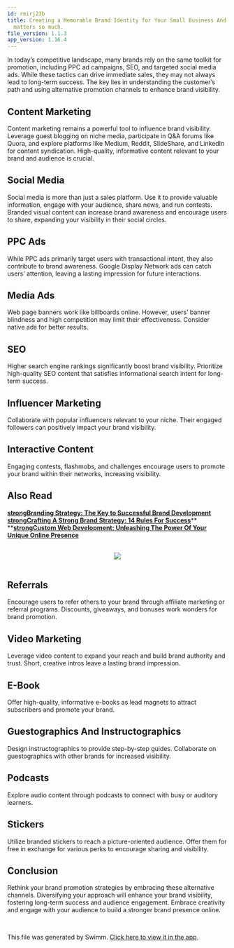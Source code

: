```yaml
---
id: rmirj23b
title: Creating a Memorable Brand Identity for Your Small Business And why it
  matters so much.
file_version: 1.1.3
app_version: 1.16.4
---
```


In today’s competitive landscape, many brands rely on the same toolkit for promotion, including PPC ad campaigns, SEO, and targeted social media ads. While these tactics can drive immediate sales, they may not always lead to long-term success. The key lies in understanding the customer’s path and using alternative promotion channels to enhance brand visibility.

## Content Marketing

Content marketing remains a powerful tool to influence brand visibility. Leverage guest blogging on niche media, participate in Q&A forums like Quora, and explore platforms like Medium, Reddit, SlideShare, and LinkedIn for content syndication. High-quality, informative content relevant to your brand and audience is crucial.

## Social Media

Social media is more than just a sales platform. Use it to provide valuable information, engage with your audience, share news, and run contests. Branded visual content can increase brand awareness and encourage users to share, expanding your visibility in their social circles.

## PPC Ads

While PPC ads primarily target users with transactional intent, they also contribute to brand awareness. Google Display Network ads can catch users’ attention, leaving a lasting impression for future interactions.

## Media Ads

Web page banners work like billboards online. However, users’ banner blindness and high competition may limit their effectiveness. Consider native ads for better results.

## SEO

Higher search engine rankings significantly boost brand visibility. Prioritize high-quality SEO content that satisfies informational search intent for long-term success.

## Influencer Marketing

Collaborate with popular influencers relevant to your niche. Their engaged followers can positively impact your brand visibility.

## Interactive Content

Engaging contests, flashmobs, and challenges encourage users to promote your brand within their networks, increasing visibility.

## Also Read

[**strongBranding Strategy: The Key to Successful Brand Development**](https://peacockindia.in/blog/branding-strategy/)<br/>
[**strongCrafting A Strong Brand Strategy: 14 Rules For Success**](https://peacockindia.in/blog/crafting-a-strong-brand-strategy-14-rules-for-success/)**<br/>
**[**strongCustom Web Development: Unleashing The Power Of Your Unique Online Presence**](https://peacockindia.in/blog/custom-web-development/)

<br/>

<div align="center"><img src="https://firebasestorage.googleapis.com/v0/b/swimmio-content/o/repositories%2FZ2l0aHViJTNBJTNBcGVhY29jay1ibG9ncyUzQSUzQVBlYWNvY2stSW5kaWE%3D%2Ffd789fee-b549-4831-8619-80ed3214a892.png?alt=media&token=1829f90d-0c90-48ba-9b20-80f19c8a37ec" style="width:'100%'"/></div>

<br/>

## Referrals

Encourage users to refer others to your brand through affiliate marketing or referral programs. Discounts, giveaways, and bonuses work wonders for brand promotion.

## Video Marketing

Leverage video content to expand your reach and build brand authority and trust. Short, creative intros leave a lasting brand impression.

## E-Book

Offer high-quality, informative e-books as lead magnets to attract subscribers and promote your brand.

## Guestographics And Instructographics

Design instructographics to provide step-by-step guides. Collaborate on guestographics with other brands for increased visibility.

## Podcasts

Explore audio content through podcasts to connect with busy or auditory learners.

## Stickers

Utilize branded stickers to reach a picture-oriented audience. Offer them for free in exchange for various perks to encourage sharing and visibility.

## Conclusion

Rethink your brand promotion strategies by embracing these alternative channels. Diversifying your approach will enhance your brand visibility, fostering long-term success and audience engagement. Embrace creativity and engage with your audience to build a stronger brand presence online.

<br/>

This file was generated by Swimm. [Click here to view it in the app](https://app.swimm.io/repos/Z2l0aHViJTNBJTNBcGVhY29jay1ibG9ncyUzQSUzQVBlYWNvY2stSW5kaWE=/docs/rmirj23b).
